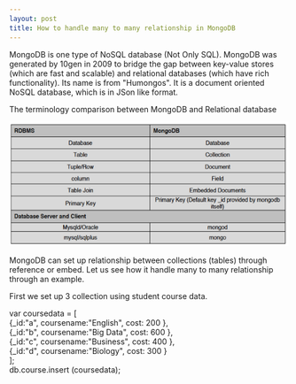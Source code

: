 ```yaml
---
layout: post
title: How to handle many to many relationship in MongoDB
---
```


MongoDB is one type of NoSQL database (Not Only SQL).  MongoDB was generated by 10gen in 2009 to bridge the gap between key-value stores (which are fast and scalable) and relational databases (which have rich functionality). Its name is from "Humongos". It is a document oriented NoSQL database, which is in JSon like format.

The terminology comparison between MongoDB and Relational database

<img src="/images/blog7/mongoDB_terminology.PNG">

MongoDB can set up relationship between collections (tables) through reference or embed. Let us see how it handle many to many relationship through an example.  

First we set up 3 collection using student course data.

var coursedata = [  
{_id:"a", coursename:"English", cost: 200 },  
{_id:"b", coursename:"Big Data", cost: 600 },  
{_id:"c", coursename:"Business", cost: 400 },  
{_id:"d", coursename:"Biology", cost: 300 }  
];   
db.course.insert (coursedata);  

